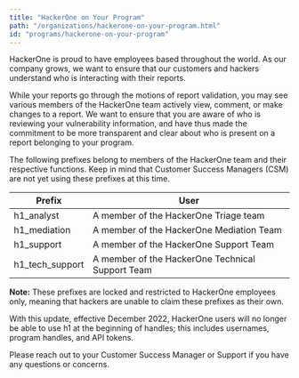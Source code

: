 ```yaml
---
title: "HackerOne on Your Program"
path: "/organizations/hackerone-on-your-program.html"
id: "programs/hackerone-on-your-program"
---
```


HackerOne is proud to have employees based throughout the world. As our company grows, we want to ensure that our customers and hackers understand who is interacting with their reports.

While your reports go through the motions of report validation, you may see various members of the HackerOne team actively view, comment, or make changes to a report. We want to ensure that you are aware of who is reviewing your vulnerability information, and have thus made the commitment to be more transparent and clear about who is present on a report belonging to your program.

The following prefixes belong to members of the HackerOne team and their respective functions. Keep in mind that Customer Success Managers (CSM) are not yet using these prefixes at this time. 

Prefix | User
----- | ------
h1_analyst | A member of the HackerOne Triage team
h1_mediation | A member of the HackerOne Mediation Team
h1_support | A member of the HackerOne Support Team
h1_tech_support | A member of the HackerOne Technical Support Team


**Note:** These prefixes are locked and restricted to HackerOne employees only, meaning that hackers are unable to claim these prefixes as their own.

With this update, effective December 2022, HackerOne users will no longer be able to use h1 at the beginning of handles; this includes usernames, program handles, and API tokens.

Please reach out to your Customer Success Manager or Support if you have any questions or concerns.
